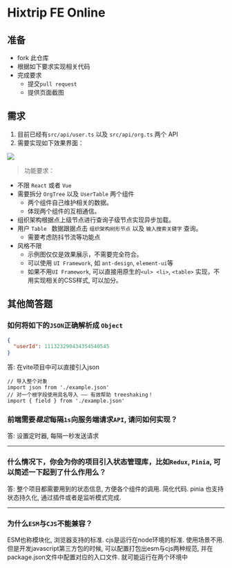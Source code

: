 # Hixtrip FE Online

## 准备

- fork 此仓库
- 根据如下要求实现相关代码
- 完成要求
  - 提交`pull request`
  - 提供页面截图

## 需求

1. 目前已经有`src/api/user.ts` 以及 `src/api/org.ts` 两个 API
2. 需要实现如下效果界面：

![](./docs/preview.jpg)

> 功能要求：
- 不限 ```React``` 或者 ```Vue```
- 需要拆分 `OrgTree` 以及 `UserTable` 两个组件
  - 两个组件自己维护相关的数据。
  - 体现两个组件的互相通信。
- 组织架构根据点上级节点进行查询子级节点实现异步加载。
- 用户 ```Table ``` 数据跟据点击 ```组织架构树形节点``` 以及 ```输入搜索关键字``` 查询。
  - 需要考虑防抖节流等功能点
- 风格不限
  - 示例图仅仅是效果展示，不需要完全符合。
  - 可以使用 ```UI Framework```, 如 ```ant-design```, ```element-ui```等
  - 如果不用```UI Framework```, 可以直接用原生的```<ul> <li>```, ```<table>``` 实现，不用实现相关的CSS样式, 可以加分。

## 其他简答题

### 如何将如下的`JSON`正确解析成 `Object`
```json
{
  "userId": 111323290434354540545
}
```
答: 在vite项目中可以直接引入json

```
// 导入整个对象
import json from './example.json'
// 对一个根字段使用具名导入 —— 有效帮助 treeshaking！
import { field } from './example.json'
```



### 前端需要*稳定*每隔`1s`向服务端请求`API`, 请问如何实现？

答: 设置定时器, 每隔一秒发送请求

------------------------



### 什么情况下，你会为你的项目引入状态管理库，比如`Redux`, `Pinia`, 可以简述一下起到了什么作用么？

答: 整个项目都需要用到的状态信息, 方便各个组件的调用. 简化代码. pinia 也支持状态持久化, 通过插件或者是监听模式完成.

----------------------



### 为什么`ESM`与`CJS`不能兼容？

ESM也称模块化, 浏览器支持的标准.  cjs是运行在node环境的标准. 使用场景不用. 但是开发javascript第三方包的时候, 可以配置打包出esm与cjs两种规范, 并在package.json文件中配置对应的入口文件. 就可能运行在两个环境中